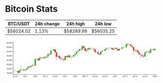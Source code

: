 # Bitcoin Stats

BTC/USDT|24h change|24h high|24h low|
|---|---|---|---|
|$58024.02|1.13%|$58289.99|$56035.25|

<img src="./chart.svg">
